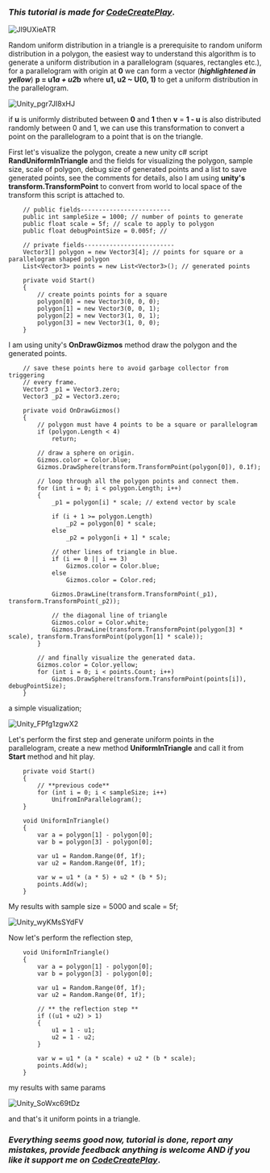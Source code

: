 ### _This tutorial is made for [CodeCreatePlay](https://www.patreon.com/CodeCreatePlay)_.

![Jl9UXieATR](https://user-images.githubusercontent.com/23467551/140970439-db4842a6-9c93-4dc3-b6df-5834584969e2.gif)

Random uniform distribution in a triangle is a prerequisite to random uniform distribution in a polygon, the easiest way to understand this algorithm is to generate a uniform distribution in a parallelogram (squares, rectangles etc.), for a parallelogram with origin at **0** we can form a vector (**_highlightened in yellow_**) **p = u1*a + u2*b** where **u1, u2 ~ U(0, 1)** to get a uniform distribution in the parallelogram. 
 
 ![Unity_pgr7JI8xHJ](https://user-images.githubusercontent.com/23467551/141053684-abbc4ecc-043a-42d5-bfb4-06785bb89c13.png)
 
 if **u** is uniformly distributed between **0** and **1** then **v** = **1 - u** is also distributed randomly between 0 and 1, we can use this transformation to convert a point on the parallelogram to a point that is on the triangle.
 
First let's visualize the polygon, create a new unity c# script **RandUniformInTriangle** and the fields for visualizing the polygon, sample size, scale of polygon, debug size of generated points and a list to save generated points, see the comments for details, also I am using **unity's transform.TransformPoint** to convert from world to local space of the transform this script is attached to.

```
    // public fields-------------------------
    public int sampleSize = 1000; // number of points to generate
    public float scale = 5f; // scale to apply to polygon
    public float debugPointSize = 0.005f; // 

    // private fields-------------------------
    Vector3[] polygon = new Vector3[4]; // points for square or a parallelogram shaped polygon
    List<Vector3> points = new List<Vector3>(); // generated points

    private void Start()
    {
        // create points points for a square
        polygon[0] = new Vector3(0, 0, 0);
        polygon[1] = new Vector3(0, 0, 1);
        polygon[2] = new Vector3(1, 0, 1);
        polygon[3] = new Vector3(1, 0, 0);
    }
```

I am using unity's **OnDrawGizmos** method draw the polygon and the generated points.

```
    // save these points here to avoid garbage collector from triggering 
    // every frame.
    Vector3 _p1 = Vector3.zero;
    Vector3 _p2 = Vector3.zero;

    private void OnDrawGizmos()
    {
        // polygon must have 4 points to be a square or parallelogram
        if (polygon.Length < 4)
            return;

        // draw a sphere on origin.
        Gizmos.color = Color.blue;
        Gizmos.DrawSphere(transform.TransformPoint(polygon[0]), 0.1f);

        // loop through all the polygon points and connect them.
        for (int i = 0; i < polygon.Length; i++)
        {
            _p1 = polygon[i] * scale; // extend vector by scale

            if (i + 1 >= polygon.Length)
                _p2 = polygon[0] * scale;
            else
                _p2 = polygon[i + 1] * scale;

            // other lines of triangle in blue.
            if (i == 0 || i == 3)
                Gizmos.color = Color.blue;
            else
                Gizmos.color = Color.red;

            Gizmos.DrawLine(transform.TransformPoint(_p1), transform.TransformPoint(_p2));

            // the diagonal line of triangle
            Gizmos.color = Color.white;
            Gizmos.DrawLine(transform.TransformPoint(polygon[3] * scale), transform.TransformPoint(polygon[1] * scale));
        }

        // and finally visualize the generated data.
        Gizmos.color = Color.yellow;
        for (int i = 0; i < points.Count; i++)
            Gizmos.DrawSphere(transform.TransformPoint(points[i]), debugPointSize);
    }
```

a simple visualization;

![Unity_FPfg1zgwX2](https://user-images.githubusercontent.com/23467551/141091728-dc72c872-2e63-4934-8252-5cb9cf7fe7ec.png)

Let's perform the first step and generate uniform points in the parallelogram, create a new method **UniformInTriangle** and call it from **Start** method and hit play.

```
    private void Start()
    {
        // **previous code**
        for (int i = 0; i < sampleSize; i++)
            UnifromInParallelogram();
    }
    
    void UniformInTriangle()
    {
        var a = polygon[1] - polygon[0];
        var b = polygon[3] - polygon[0];

        var u1 = Random.Range(0f, 1f);
        var u2 = Random.Range(0f, 1f);

        var w = u1 * (a * 5) + u2 * (b * 5);
        points.Add(w);
    }
```

My results with sample size = 5000 and scale = 5f;

![Unity_wyKMsSYdFV](https://user-images.githubusercontent.com/23467551/141090546-4841ef8c-9185-48ad-bcd8-f5890e57d4ae.png)

Now let's perform the reflection step,

```
    void UniformInTriangle()
    {
        var a = polygon[1] - polygon[0];
        var b = polygon[3] - polygon[0];

        var u1 = Random.Range(0f, 1f);
        var u2 = Random.Range(0f, 1f);

        // ** the reflection step **
        if ((u1 + u2) > 1)
        {
            u1 = 1 - u1;
            u2 = 1 - u2;
        }

        var w = u1 * (a * scale) + u2 * (b * scale);
        points.Add(w);
    }
```

my results with same params

![Unity_SoWxc69tDz](https://user-images.githubusercontent.com/23467551/141090869-d87f9852-1c89-4717-8f33-64259a5f91cf.png)

and that's it uniform points in a triangle.

### _Everything seems good now, tutorial is done, report any mistakes, provide feedback anything is welcome AND if you like it support me on [CodeCreatePlay](https://www.patreon.com/CodeCreatePlay)_.
